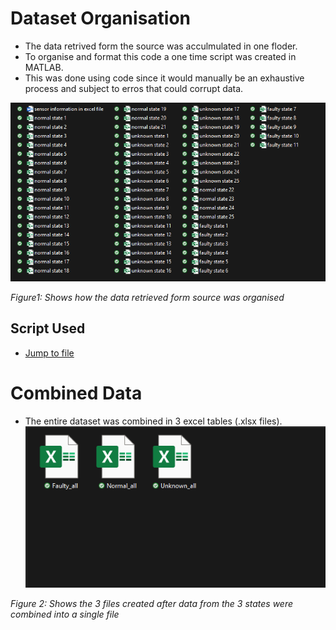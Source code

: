 # Dataset Organisation
* The data retrived form the source was acculmulated in one floder. 
* To organise and format this code a one time script was created in MATLAB.
* This was done using code since it would manually be an exhaustive process and subject to erros that could corrupt data.


![View of Original Data in Floder](image.png)

*Figure1: Shows how the data retrieved form source was organised*

## Script Used
* [Jump to file](02.Data_Preprocessing/Combining_Data.md)

# Combined Data
* The entire dataset was combined in 3 excel tables (.xlsx files).
![Combined Data](image-1.png)

*Figure 2: Shows the 3 files created after data from the 3 states were combined into a single file*
